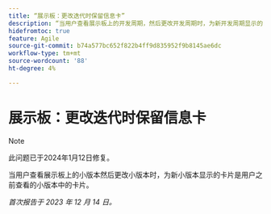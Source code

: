 ```yaml
---
title: “展示板：更改迭代时保留信息卡”
description: “当用户查看展示板上的开发周期，然后更改开发周期时，为新开发周期显示的卡片是用户之前查看的开发周期中的卡片。”
hidefromtoc: true
feature: Agile
source-git-commit: b74a577bc652f822b4ff9d835952f9b8145ae6dc
workflow-type: tm+mt
source-wordcount: '88'
ht-degree: 4%

---
```



# 展示板：更改迭代时保留信息卡

>[!NOTE]
>
>此问题已于2024年1月12日修复。

当用户查看展示板上的小版本然后更改小版本时，为新小版本显示的卡片是用户之前查看的小版本中的卡片。

_首次报告于 2023 年 12 月 14 日。_
